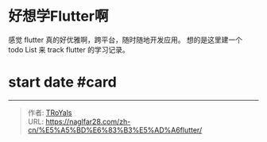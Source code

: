 # 好想学Flutter啊


<!--more-->

感觉 flutter 真的好优雅啊，跨平台，随时随地开发应用。
想的是这里建一个 todo List 来 track flutter 的学习记录。

# start date #card


---

> 作者: [TRoYals](https://naglfar28.com)  
> URL: https://naglfar28.com/zh-cn/%E5%A5%BD%E6%83%B3%E5%AD%A6flutter/  

